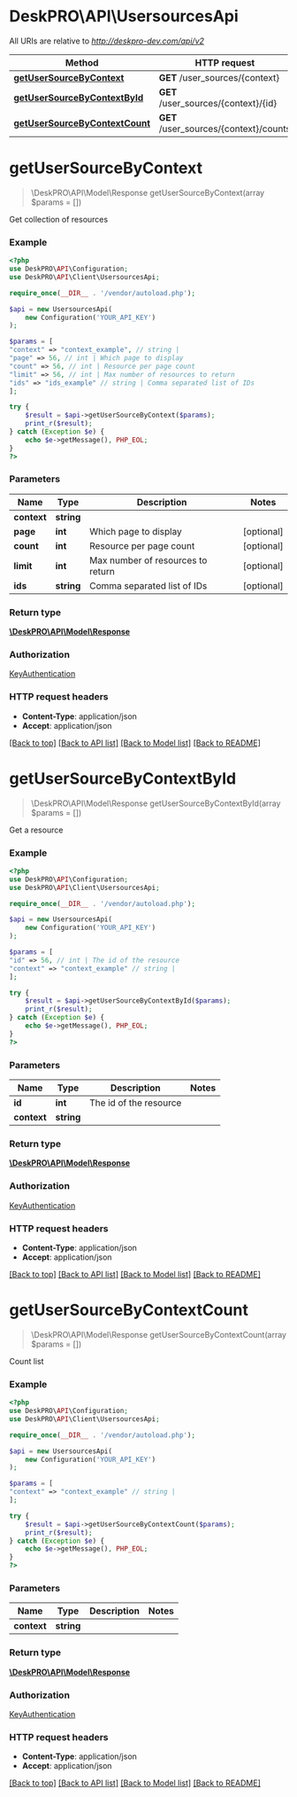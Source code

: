 # DeskPRO\API\UsersourcesApi

All URIs are relative to *http://deskpro-dev.com/api/v2*

Method | HTTP request | Description
------------- | ------------- | -------------
[**getUserSourceByContext**](UsersourcesApi.md#getUserSourceByContext) | **GET** /user_sources/{context} | 
[**getUserSourceByContextById**](UsersourcesApi.md#getUserSourceByContextById) | **GET** /user_sources/{context}/{id} | 
[**getUserSourceByContextCount**](UsersourcesApi.md#getUserSourceByContextCount) | **GET** /user_sources/{context}/counts | 


# **getUserSourceByContext**
> \DeskPRO\API\Model\Response getUserSourceByContext(array $params = [])



Get collection of resources

### Example
```php
<?php
use DeskPRO\API\Configuration;
use DeskPRO\API\Client\UsersourcesApi;

require_once(__DIR__ . '/vendor/autoload.php');

$api = new UsersourcesApi(
    new Configuration('YOUR_API_KEY')
);

$params = [
"context" => "context_example", // string | 
"page" => 56, // int | Which page to display
"count" => 56, // int | Resource per page count
"limit" => 56, // int | Max number of resources to return
"ids" => "ids_example" // string | Comma separated list of IDs
];

try {
    $result = $api->getUserSourceByContext($params);
    print_r($result);
} catch (Exception $e) {
    echo $e->getMessage(), PHP_EOL;
}
?>
```

### Parameters

Name | Type | Description  | Notes
------------- | ------------- | ------------- | -------------
 **context** | **string**|  |
 **page** | **int**| Which page to display | [optional]
 **count** | **int**| Resource per page count | [optional]
 **limit** | **int**| Max number of resources to return | [optional]
 **ids** | **string**| Comma separated list of IDs | [optional]

### Return type

[**\DeskPRO\API\Model\Response**](../Model/Response.md)

### Authorization

[KeyAuthentication](../../README.md#KeyAuthentication)

### HTTP request headers

 - **Content-Type**: application/json
 - **Accept**: application/json

[[Back to top]](#) [[Back to API list]](../../README.md#documentation-for-api-endpoints) [[Back to Model list]](../../README.md#documentation-for-models) [[Back to README]](../../README.md)

# **getUserSourceByContextById**
> \DeskPRO\API\Model\Response getUserSourceByContextById(array $params = [])



Get a resource

### Example
```php
<?php
use DeskPRO\API\Configuration;
use DeskPRO\API\Client\UsersourcesApi;

require_once(__DIR__ . '/vendor/autoload.php');

$api = new UsersourcesApi(
    new Configuration('YOUR_API_KEY')
);

$params = [
"id" => 56, // int | The id of the resource
"context" => "context_example" // string | 
];

try {
    $result = $api->getUserSourceByContextById($params);
    print_r($result);
} catch (Exception $e) {
    echo $e->getMessage(), PHP_EOL;
}
?>
```

### Parameters

Name | Type | Description  | Notes
------------- | ------------- | ------------- | -------------
 **id** | **int**| The id of the resource |
 **context** | **string**|  |

### Return type

[**\DeskPRO\API\Model\Response**](../Model/Response.md)

### Authorization

[KeyAuthentication](../../README.md#KeyAuthentication)

### HTTP request headers

 - **Content-Type**: application/json
 - **Accept**: application/json

[[Back to top]](#) [[Back to API list]](../../README.md#documentation-for-api-endpoints) [[Back to Model list]](../../README.md#documentation-for-models) [[Back to README]](../../README.md)

# **getUserSourceByContextCount**
> \DeskPRO\API\Model\Response getUserSourceByContextCount(array $params = [])



Count list

### Example
```php
<?php
use DeskPRO\API\Configuration;
use DeskPRO\API\Client\UsersourcesApi;

require_once(__DIR__ . '/vendor/autoload.php');

$api = new UsersourcesApi(
    new Configuration('YOUR_API_KEY')
);

$params = [
"context" => "context_example" // string | 
];

try {
    $result = $api->getUserSourceByContextCount($params);
    print_r($result);
} catch (Exception $e) {
    echo $e->getMessage(), PHP_EOL;
}
?>
```

### Parameters

Name | Type | Description  | Notes
------------- | ------------- | ------------- | -------------
 **context** | **string**|  |

### Return type

[**\DeskPRO\API\Model\Response**](../Model/Response.md)

### Authorization

[KeyAuthentication](../../README.md#KeyAuthentication)

### HTTP request headers

 - **Content-Type**: application/json
 - **Accept**: application/json

[[Back to top]](#) [[Back to API list]](../../README.md#documentation-for-api-endpoints) [[Back to Model list]](../../README.md#documentation-for-models) [[Back to README]](../../README.md)

